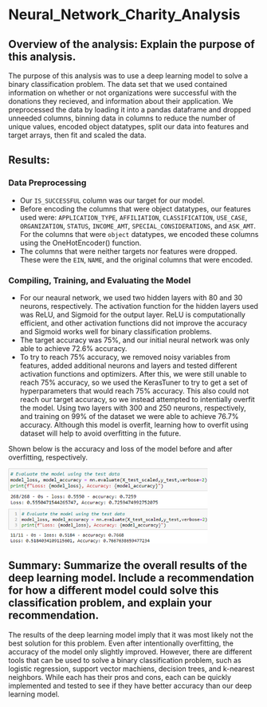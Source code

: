 # Neural_Network_Charity_Analysis

## Overview of the analysis: Explain the purpose of this analysis.
The purpose of this analysis was to use a deep learning model to solve a binary classification problem. The data set that we used contained information on whether or not organizations were successful with the donations they recieved, and information about their application. We preprocessed the data by loading it into a pandas dataframe and dropped unneeded columns, binning data in columns to reduce the number of unique values, encoded object datatypes, split our data into features and target arrays, then fit and scaled the data.

## Results: 
### Data Preprocessing
 - Our `IS_SUCCESSFUL` column was our target for our model.
 - Before encoding the columns that were object datatypes, our features used were: `APPLICATION_TYPE`, `AFFILIATION`, `CLASSIFICATION`, `USE_CASE`, `ORGANIZATION`, `STATUS`, `INCOME_AMT`, `SPECIAL_CONSIDERATIONS`, and `ASK_AMT`. For the columns that were `object` datatypes, we encoded these columns using the OneHotEncoder() function.
 - The columns that were neither targets nor features were dropped. These were the `EIN`, `NAME`, and the original columns that were encoded.

### Compiling, Training, and Evaluating the Model
 - For our neaural network, we used two hidden layers with 80 and 30 neurons, respectively. The activation function for the hidden layers used was ReLU, and Sigmoid for the output layer. ReLU is computationally efficient, and other activation functions did not improve the accuracy and Sigmoid works well for binary classification problems.
 - The target accuracy was 75%, and our initial neural network was only able to achieve 72.6% accuracy.
 - To try to reach 75% accuracy, we removed noisy variables from features, added additional neurons and layers and tested different activation functions and optimizers. After this, we were still unable to reach 75% accuracy, so we used the KerasTuner to try to get a set of hyperparameters that would reach 75% accuracy. This also could not reach our target accuracy, so we instead attempted to intentially overfit the model. Using two layers with 300 and 250 neurons, respectively, and training on 99% of the dataset we were able to achieve 76.7% accuracy. Although this model is overfit, learning how to overfit using dataset will help to avoid overfitting in the future.

 Shown below is the accuracy and loss of the model before and after overfitting, respectively.

<img width="400" alt="before overfitting" src="Images\beforeOverfitting.png">
<img width="400" alt="after overfitting" src="Images\afterOverfitting.png">

## Summary: Summarize the overall results of the deep learning model. Include a recommendation for how a different model could solve this classification problem, and explain your recommendation.
The results of the deep learning model imply that it was most likely not the best solution for this problem. Even after intentionally overfitting, the accuracy of the model only slightly improved. However, there are different tools that can be used to solve a binary classification problem, such as logistic regression, support vector machiens, decision trees, and k-nearest neighbors. While each has their pros and cons, each can be quickly implemented and tested to see if they have better accuracy than our deep learning model.